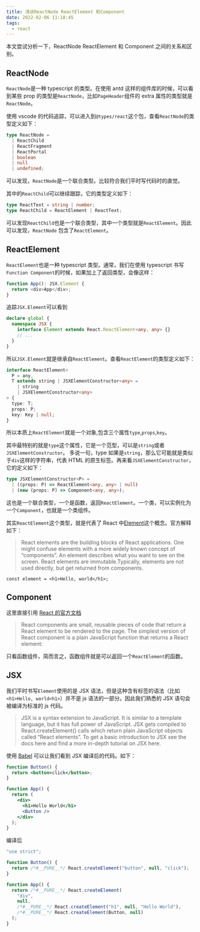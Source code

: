 ```yaml
---
title: 浅谈ReactNode ReactElement 和Component
date: 2022-02-06 11:18:45
tags:
  - react
---
```


本文尝试分析一下，ReactNode ReactElement 和 Component 之间的关系和区别。

## ReactNode

`ReactNode`是一种 typescript 的类型。在使用 antd 这样的组件库的时候，可以看到某些 prop 的类型是`ReactNode`，比如`PageHeader`组件的 extra 属性的类型就是`ReactNode`。

使用 vscode 的代码追踪，可以进入到`@types/react`这个包，查看`ReactNode`的类型定义如下：

```typescript
type ReactNode =
  | ReactChild
  | ReactFragment
  | ReactPortal
  | boolean
  | null
  | undefined;
```

可以发现，`ReactNode`是一个联合类型。比较符合我们平时写代码时的直觉。

其中的`ReactChild`可以继续跟踪，它的类型定义如下：

```typescript
type ReactText = string | number;
type ReactChild = ReactElement | ReactText;
```

可以发现`ReactChild`也是一个联合类型，其中一个类型就是`ReactElement`。因此可以发现，`ReactNode` 包含了`ReactElement`。

## ReactElement

`ReactElement`也是一种 typescript 类型。通常，我们在使用 typescript 书写`Function Component`的时候，如果加上了返回类型，会像这样：

```typescript
function App(): JSX.Element {
  return <div>App</div>;
}
```

追踪`JSX.Element`可以看到

```typescript
declare global {
  namespace JSX {
    interface Element extends React.ReactElement<any, any> {}
    // ...
  }
}
```

所以`JSX.Element`就是继承自`ReactElement`。查看`ReactElement`的类型定义如下：

```typescript
interface ReactElement<
  P = any,
  T extends string | JSXElementConstructor<any> =
    | string
    | JSXElementConstructor<any>
> {
  type: T;
  props: P;
  key: Key | null;
}
```

所以本质上`ReactElement`就是一个对象,包含三个属性`type`,`props`,`key`。

其中最特别的就是`type`这个属性，它是一个范型，可以是`string`或者`JSXElementConstructor`。
多说一句，type 如果是`string`，那么它可能就是类似于`div`这样的字符串，代表 HTML 的原生标签。再来看`JSXElementConstructor`，它的定义如下：

```typescript
type JSXElementConstructor<P> =
  | ((props: P) => ReactElement<any, any> | null)
  | (new (props: P) => Component<any, any>);
```

这也是一个联合类型，一个是函数，返回`ReactElement`。一个类，可以实例化为一个`Component`，也就是一个类组件。

其实`ReactElement`这个类型，就是代表了 React 中[Element](https://reactjs.org/docs/glossary.html#elements)这个概念。官方解释如下：

> React elements are the building blocks of React applications. One might confuse elements with a more widely known concept of “components”. An element describes what you want to see on the screen. React elements are immutable.Typically, elements are not used directly, but get returned from components.

```tsx
const element = <h1>Hello, world</h1>;
```

## Component

这里直接引用 [React 的官方文档](https://reactjs.org/docs/glossary.html#components)

> React components are small, reusable pieces of code that return a React element to be rendered to the page. The simplest version of React component is a plain JavaScript function that returns a React element:

只看函数组件，简而言之，函数组件就是可以返回一个`ReactElement`的函数。

## JSX

我们平时书写`Element`使用的是 JSX 语法，但是这种含有标签的语法（比如 `<h1>Hello, world<h1>`）并不是 js 语法的一部分。因此我们熟悉的 JSX 语句会被编译为标准的 js 代码。

> JSX is a syntax extension to JavaScript. It is similar to a template language, but it has full power of JavaScript. JSX gets compiled to React.createElement() calls which return plain JavaScript objects called “React elements”. To get a basic introduction to JSX see the docs here and find a more in-depth tutorial on JSX here.

使用 [Babel](https://babeljs.io/repl/) 可以让我们看到 JSX 编译后的代码。如下：

```jsx
function Button() {
  return <button>click</button>;
}

function App() {
  return (
    <div>
      <h1>Hello World</h1>
      <Button />
    </div>
  );
}
```

编译后

```jsx
"use strict";

function Button() {
  return /*#__PURE__*/ React.createElement("button", null, "click");
}

function App() {
  return /*#__PURE__*/ React.createElement(
    "div",
    null,
    /*#__PURE__*/ React.createElement("h1", null, "Hello World"),
    /*#__PURE__*/ React.createElement(Button, null)
  );
}
```
